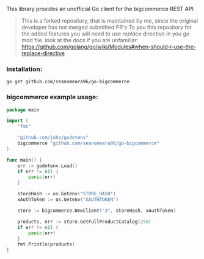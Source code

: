 This library provides an unofficial Go client for the bigcommerce REST API


> This is a forked repository, that is maintained by me, since the original developer has not merged submitted PR's
To you this repository for the added features you will need to use _replace_ directive in you go mod file. 
> look at the docs if you are unfamiliar: https://github.com/golang/go/wiki/Modules#when-should-i-use-the-replace-directive 




### Installation:
```
go get github.com/seanomeara96/go-bigcommerce
```

### bigcommerce example usage:


```go
package main

import (
	"fmt"

  	"github.com/joho/godotenv"
  	bigcommerce "github.com/seanomeara96/go-bigcommerce"
)

func main() {
	err := godotenv.Load()
	if err != nil {
		panic(err)
	}

	storeHash := os.Getenv("STORE_HASH")
	xAuthToken := os.Getenv("XAUTHTOKEN")

	store := bigcommerce.NewClient("3", storeHash, xAuthToken)

	products, err := store.GetFullProductCatalog(250)
	if err != nil {
		panic(err)
	}
	fmt.Println(products)
}

```
